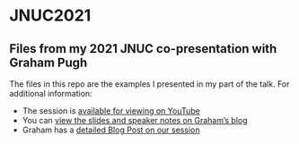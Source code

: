 # JNUC2021
## Files from my 2021 JNUC co-presentation with Graham Pugh

The files in this repo are the examples I presented in my part of the talk. For additional information:

* The session is [available for viewing on YouTube](https://youtu.be/srz4U9RHliQ)
* You can [view the slides and speaker notes on Graham’s blog](https://grahamrpugh.com/assets/documents/JNUC2021-JamfUploader-presentation.pdf)
* Graham has a [detailed Blog Post on our session](https://grahamrpugh.com/2021/10/21/jnuc-presentation-jamfuploader-session.html)
